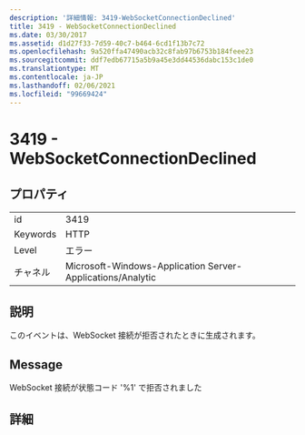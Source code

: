 ```yaml
---
description: '詳細情報: 3419-WebSocketConnectionDeclined'
title: 3419 - WebSocketConnectionDeclined
ms.date: 03/30/2017
ms.assetid: d1d27f33-7d59-40c7-b464-6cd1f13b7c72
ms.openlocfilehash: 9a520ffa47490acb32c8fab97b6753b184feee23
ms.sourcegitcommit: ddf7edb67715a5b9a45e3dd44536dabc153c1de0
ms.translationtype: MT
ms.contentlocale: ja-JP
ms.lasthandoff: 02/06/2021
ms.locfileid: "99669424"
---
```

# <a name="3419---websocketconnectiondeclined"></a>3419 - WebSocketConnectionDeclined

## <a name="properties"></a>プロパティ  
  
|||  
|-|-|  
|id|3419|  
|Keywords|HTTP|  
|Level|エラー|  
|チャネル|Microsoft-Windows-Application Server-Applications/Analytic|  
  
## <a name="description"></a>説明  

 このイベントは、WebSocket 接続が拒否されたときに生成されます。  
  
## <a name="message"></a>Message  

 WebSocket 接続が状態コード '%1' で拒否されました  
  
## <a name="details"></a>詳細
